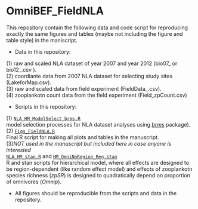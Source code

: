 # OmniBEF_FieldNLA

This repository contain the following data and code script for reproducing exactly the same figures and tables (maybe not including the figure and table style) in the maniscript.

* Data in this repository:

(1) raw and scaled NLA dataset of year 2007 and year 2012 (bio07_ or bio12_.csv ).  
(2) coordiante data from 2007 NLA dataset for selecting study sites (LakeforMap.csv).   
(3) raw and scaled data from field experiment (FieldData_.csv).  
(4) zooplankotn count data from the field experiment (Field_zpCount.csv)

* Scripts in this repository:

(1) [`NLA_HM_ModelSelect_brms.R`](https://github.com/OscarFHC/OmniBEF_FieldNLA_public/blob/master/NLA_HM_ModelSelect_brms.R)  
  model selection processes for NLA dataset analyses using [*brms*](https://github.com/paul-buerkner/brms) package).  
(2) [`Figs_FieldNLA.R`](https://github.com/OscarFHC/OmniBEF_FieldNLA_public/blob/master/Figs_FieldNLA.R)  
  Final R script for making all plots and tables in the manuscript.  
(3)*NOT used in the manuscript but included here in case anyone is interested*  
[`NLA_HM_stan.R`](https://github.com/OscarFHC/OmniBEF_FieldNLA_public/blob/master/NLA_HM_stan.R) and [`HM_OmniNoRegion_Reg.stan`](https://github.com/OscarFHC/OmniBEF_FieldNLA_public/blob/master/HM_OmniNoRegion_Reg.stan)    
  R and stan scripts for hierarchical model, where all effects are designed to be region-dependent (like random effect model) and effects of zooplankotn species richness (_zpSR_) is designed to quadratically depend on proportion of omnivores (_Omnip_).    
  
* All figures should be reproducible from the scripts and data in the repository.   
